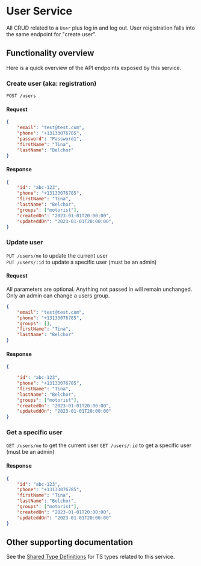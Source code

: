 # User Service
All CRUD related to a `User` plus log in and log out.
User reigistration falls into the same endpoint for "create user". 

## Functionality overview
Here is a quick overview of the API endpoints exposed by this service.
  

### Create user (aka: registration)
`POST /users`

#### Request
```json
{
    "email": "test@test.com",
    "phone": "+13133076785",
    "password": "Password1",
    "firstName": "Tina",
    "lastName": "Belchor"
}
```
  

#### Response

```json
{
    "id": "abc-123",
    "phone": "+13133076785",
    "firstName": "Tina",
    "lastName": "Belchor",
    "groups": ["motorist"],
    "createdOn": "2023-01-01T20:00:00",
    "updateddOn": "2023-01-01T20:00:00",
}
```

  
  

### Update user
`PUT /users/me` to update the current user  
`PUT /users/:id` to update a specific user (must be an admin)

#### Request
All parameters are optional. Anything not passed in will remain unchanged.  
Only an admin can change a users group.

```json
{
    "email": "test@test.com",
    "phone": "+13133076785",
    "groups": [],
    "firstName": "Tina",
    "lastName": "Belchor"
}

```

  

#### Response
```json
{

    "id": "abc-123",
    "phone": "+13133076785",
    "firstName": "Tina",
    "lastName": "Belchor",
    "groups": ["motorist"],
    "createdOn": "2023-01-01T20:00:00",
    "updateddOn": "2023-01-01T20:00:00"
}
```

  
  

### Get a specific user
`GET /users/me` to get the current user
`GET /users/:id` to get a specific user (must be an admin)

#### Response

```json
{
    "id": "abc-123",
    "phone": "+13133076785",
    "firstName": "Tina",
    "lastName": "Belchor",
    "groups": ["motorist"],
    "createdOn": "2023-01-01T20:00:00",
    "updateddOn": "2023-01-01T20:00:00"
}
```


## Other supporting documentation
See the [Shared Type Definitions](../../libs/shared-types/api.d.ts) for TS types related to this service.